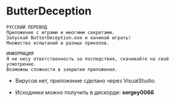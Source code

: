 # ButterDeception
```Deprecated
РУССКИЙ ПЕРЕВОД
Приложение с играми и многими секретами.
Запускай ButterDeception.exe и начинай играть!
Множество испытаний и разных приколов.
```
```Deprecated
ИНФОРМАЦИЯ
Я не несу ответственность за последствия, скачивайте на своё усмотрение.
Возможны сложности в закрытии приложения.
```

- Вирусов нет, приложение сделано через VisualStudio.

- Исходники можно получить в дискорде: **sergey0066**
